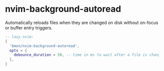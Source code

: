 # nvim-background-autoread

Automatically reloads files when they are changed on disk without on-focus or buffer entry triggers. 


```lua
-- lazy.nvim:
{
  'bmon/nvim-background-autoread',
  opts = {
    debounce_duration = 50, -- time in ms to wait after a file is changed before reloading
  },
}
```
